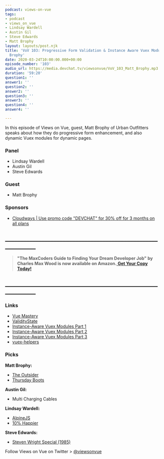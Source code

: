 ```yaml
---
podcast: views-on-vue
tags:
- podcast
- views_on_vue
- Lindsay Wardell
- Austin Gil
- Steve Edwards
- Matt Brophy
layout: layouts/post.njk
title: 'VoV 103: Progressive Form Validation & Instance Aware Vuex Modules with Matt
  Brophy'
date: 2020-03-24T10:00:00.000+00:00
episode_number: '103'
audio_url: https://media.devchat.tv/viewsonvue/VoV_103_Matt_Brophy.mp3
duration: '59:20'
question1: ''
answer1: ''
question2: ''
answer2: ''
question3: ''
answer3: ''
question4: ''
answer4: ''

---
```

In this episode of Views on Vue, guest, Matt Brophy of Urban Outfitters speaks about how they do progressive form enhancement, and also dynamic Vuex modules for dynamic pages.

### **Panel**

* Lindsay Wardell
* Austin Gil
* Steve Edwards

### **Guest**

* Matt Brophy

### **Sponsors**

* [Cloudways | Use promo code "DEVCHAT" for 30% off for 3 months on all plans](https://www.cloudways.com/en/?id=546951&chan=Devchat&data1=Vue-show&data2=Podcast-6)

## **____________________________________________________________**

> **"The MaxCoders Guide to Finding Your Dream Developer Job" by Charles Max Wood is now available on Amazon.**[ **Get Your Copy Today!**](https://www.amazon.com/gp/product/B081MBL5C9/ref=as_li_ss_tl?ie=UTF8&linkCode=sl1&tag=devchattv-20&linkId=9d61363241636e2546ef46abba198746&language=en_US)

## **____________________________________________________________**

### **Links**

* [Vue Mastery](https://www.vuemastery.com/conferences/vueconf-us-2019/progressively-enhanced-form-validation/)
* [ValidityState](https://developer.mozilla.org/en-US/docs/Web/API/ValidityState)
* [Instance-Aware Vuex Modules Part 1](https://www.brophy.org/post/instance-aware-vuex-modules-1)
* [Instance-Aware Vuex Modules Part 2](https://www.brophy.org/post/instance-aware-vuex-modules-2/)
* [Instance-Aware Vuex Modules Part 3](https://www.brophy.org/post/instance-aware-vuex-modules-3)
* [vuex-helpers](https://www.npmjs.com/package/@urbn/vuex-helpers)

### **Picks**

**Matt Brophy:**

* [The Outsider](https://www.hbo.com/the-outsider)
* [Thursday Boots](https://thursdayboots.com/)

**Austin Gil:**

* Multi Charging Cables

**Lindsay Wardell:**

* [AlpineJS](https://github.com/alpinejs/alpine)
* [10% Happier](https://www.goodreads.com/book/show/18505796-10-happier)

**Steve Edwards:**

* [Steven Wright Special (1985)](https://www.youtube.com/watch?v=UB8ZDrNb3B0)

Follow Views on Vue on Twitter > [@viewsonvue](https://twitter.com/viewsonvue)